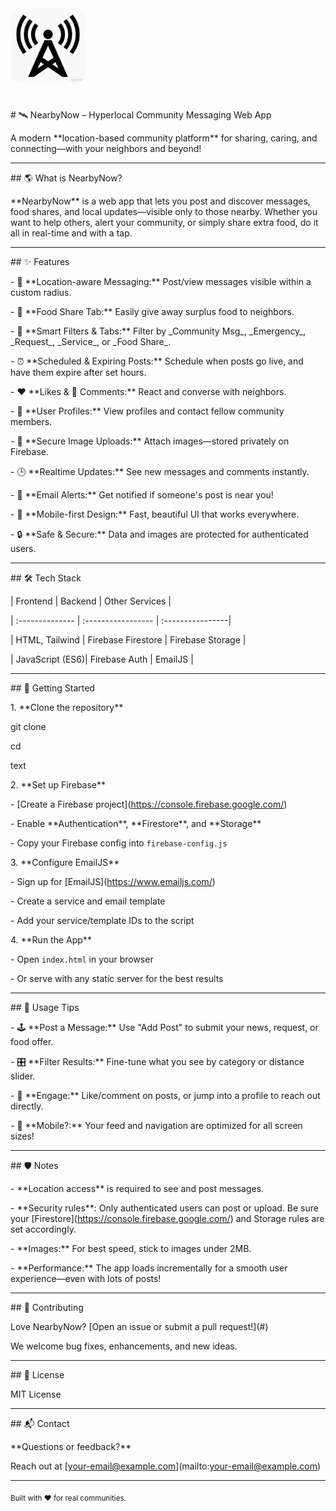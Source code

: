 <img src="Images/profile.png" width="120" style="border-radius: 1rem; margin-bottom: 1.5rem;" alt="NearbyNow logo">



\# 🛰️ NearbyNow – Hyperlocal Community Messaging Web App



A modern \*\*location-based community platform\*\* for sharing, caring, and connecting—with your neighbors and beyond!



---



\## 🌎 What is NearbyNow?



\*\*NearbyNow\*\* is a web app that lets you post and discover messages, food shares, and local updates—visible only to those nearby. Whether you want to help others, alert your community, or simply share extra food, do it all in real-time and with a tap.



---



\## ✨ Features



\- 📍 \*\*Location-aware Messaging:\*\* Post/view messages visible within a custom radius.

\- 🍲 \*\*Food Share Tab:\*\* Easily give away surplus food to neighbors.

\- 🎯 \*\*Smart Filters \& Tabs:\*\* Filter by \_Community Msg\_, \_Emergency\_, \_Request\_, \_Service\_, or \_Food Share\_.

\- ⏰ \*\*Scheduled \& Expiring Posts:\*\* Schedule when posts go live, and have them expire after set hours.

\- ❤️ \*\*Likes \& 💬 Comments:\*\* React and converse with neighbors.

\- 👤 \*\*User Profiles:\*\* View profiles and contact fellow community members.

\- 📸 \*\*Secure Image Uploads:\*\* Attach images—stored privately on Firebase.

\- 🕒 \*\*Realtime Updates:\*\* See new messages and comments instantly.

\- 📧 \*\*Email Alerts:\*\* Get notified if someone's post is near you!

\- 📱 \*\*Mobile-first Design:\*\* Fast, beautiful UI that works everywhere.

\- 🔒 \*\*Safe \& Secure:\*\* Data and images are protected for authenticated users.



---



\## 🛠️ Tech Stack



| Frontend        | Backend            | Other Services    |

| :-------------- | :----------------- | :----------------|

| HTML, Tailwind  | Firebase Firestore | Firebase Storage |

| JavaScript (ES6)| Firebase Auth      | EmailJS          |



---



\## 🚀 Getting Started



1\. \*\*Clone the repository\*\*  

git clone <repository-url>

cd <repository-folder>



text



2\. \*\*Set up Firebase\*\*

\- \[Create a Firebase project](https://console.firebase.google.com/)

\- Enable \*\*Authentication\*\*, \*\*Firestore\*\*, and \*\*Storage\*\*

\- Copy your Firebase config into `firebase-config.js`



3\. \*\*Configure EmailJS\*\*

\- Sign up for \[EmailJS](https://www.emailjs.com/)

\- Create a service and email template

\- Add your service/template IDs to the script



4\. \*\*Run the App\*\*

\- Open `index.html` in your browser  

\- Or serve with any static server for the best results



---



\## 📝 Usage Tips



\- 🕹️ \*\*Post a Message:\*\* Use "Add Post" to submit your news, request, or food offer.

\- 🎛️ \*\*Filter Results:\*\* Fine-tune what you see by category or distance slider.

\- 💬 \*\*Engage:\*\* Like/comment on posts, or jump into a profile to reach out directly.

\- 👀 \*\*Mobile?:\*\* Your feed and navigation are optimized for all screen sizes!



---



\## 🛡️ Notes



\- \*\*Location access\*\* is required to see and post messages.

\- \*\*Security rules\*\*: Only authenticated users can post or upload. Be sure your \[Firestore](https://console.firebase.google.com/) and Storage rules are set accordingly.

\- \*\*Images:\*\* For best speed, stick to images under 2MB.

\- \*\*Performance:\*\* The app loads incrementally for a smooth user experience—even with lots of posts!



---



\## 🤝 Contributing



Love NearbyNow? \[Open an issue or submit a pull request!](#)  

We welcome bug fixes, enhancements, and new ideas.



---



\## 📖 License



MIT License



---



\## 📬 Contact



\*\*Questions or feedback?\*\*  

Reach out at \[your-email@example.com](mailto:your-email@example.com)



---



<sub>Built with ❤️ for real communities.</sub>

